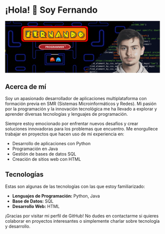 # ¡Hola! 👋 Soy Fernando

![Texto alternativo](banner.gif)

## Acerca de mí
Soy un apasionado desarrollador de aplicaciones multiplataforma con formación previa en SMR (Sistemas Microinformáticos y Redes). Mi pasión por la programación y la innovación tecnológica me ha llevado a explorar y aprender diversas tecnologías y lenguajes de programación.

Siempre estoy emocionado por enfrentar nuevos desafíos y crear soluciones innovadoras para los problemas que encuentro. Me enorgullece trabajar en proyectos que hacen uso de mi experiencia en:

- Desarrollo de aplicaciones con Python
- Programación en Java
- Gestión de bases de datos SQL
- Creación de sitios web con HTML

## Tecnologías
Estas son algunas de las tecnologías con las que estoy familiarizado:

- **Lenguajes de Programación:** Python, Java
- **Base de Datos:** SQL
- **Desarrollo Web:** HTML

¡Gracias por visitar mi perfil de GitHub! No dudes en contactarme si quieres colaborar en proyectos interesantes o simplemente charlar sobre tecnología y desarrollo.


